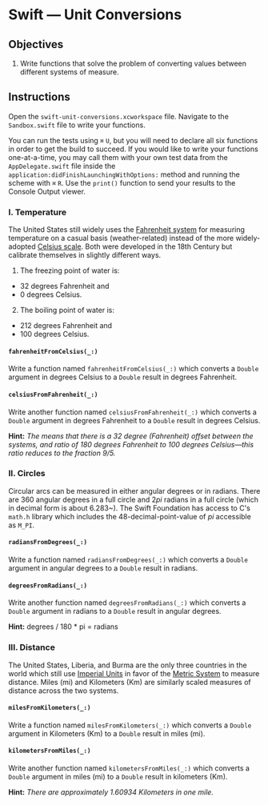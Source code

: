 # Swift — Unit Conversions

## Objectives

1. Write functions that solve the problem of converting values between different systems of measure.

## Instructions

Open the `swift-unit-conversions.xcworkspace` file. Navigate to the `Sandbox.swift` file to write your functions.

You can run the tests using `⌘` `U`, but you will need to declare all six functions in order to get the build to succeed. If you would like to write your functions one-at-a-time, you may call them with your own test data from the `AppDelegate.swift` file inside the `application:didFinishLaunchingWithOptions:` method and running the scheme with `⌘` `R`. Use the `print()` function to send your results to the Console Output viewer.

### I. Temperature

The United States still widely uses the [Fahrenheit system](https://en.wikipedia.org/wiki/Fahrenheit) for measuring temperature on a casual basis (weather-related) instead of the more widely-adopted [Celsius scale](https://en.wikipedia.org/wiki/Celsius). Both were developed in the 18th Century but calibrate themselves in slightly different ways.

1. The freezing point of water is:
  * 32 degrees Fahrenheit and
  * 0 degrees Celsius.

2. The boiling point of water is:
  * 212 degrees Fahrenheit and
  * 100 degrees Celsius.

#### `fahrenheitFromCelsius(_:)`

Write a function named `fahrenheitFromCelsius(_:)` which converts a `Double` argument in degrees Celsius to a `Double` result in degrees Fahrenheit.

#### `celsiusFromFahrenheit(_:)`

Write another function named `celsiusFromFahrenheit(_:)` which converts a `Double` argument in degrees Fahrenheit to a `Double` result in degrees Celsius.

**Hint:** *The means that there is a 32 degree (Fahrenheit) offset between the systems, and ratio of 180 degrees Fahrenheit to 100 degrees Celsius—this ratio reduces to the fraction 9/5.*

### II. Circles

Circular arcs can be measured in either angular degrees or in radians. There are 360 angular degrees in a full circle and 2*pi* radians in a full circle (which in decimal form is about 6.283~). The Swift Foundation has access to C's `math.h` library which includes the 48-decimal-point-value of *pi* accessible as `M_PI`. 

#### `radiansFromDegrees(_:)`

Write a function named `radiansFromDegrees(_:)` which converts a `Double` argument in angular degrees to a `Double` result in radians.

#### `degreesFromRadians(_:)`

Write another function named `degreesFromRadians(_:)` which converts a `Double` argument in radians to a `Double` result in angular degrees.

**Hint:** degrees / 180 * pi = radians

### III. Distance

The United States, Liberia, and Burma are the only three countries in the world which still use [Imperial Units](https://en.wikipedia.org/wiki/Imperial_units) in favor of the [Metric System](https://en.wikipedia.org/wiki/Metric_system) to measure distance. Miles (mi) and Kilometers (Km) are similarly scaled measures of distance across the two systems.

#### `milesFromKilometers(_:)`

Write a function named `milesFromKilometers(_:)` which converts a `Double` argument in Kilometers (Km) to a `Double` result in miles (mi).

#### `kilometersFromMiles(_:)`

Write another function named `kilometersFromMiles(_:)` which converts a `Double` argument in miles (mi) to a `Double` result in kilometers (Km).

**Hint:** *There are approximately 1.60934 Kilometers in one mile.*